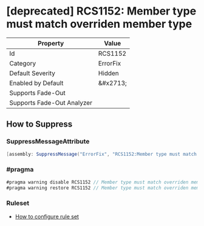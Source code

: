 # \[deprecated\] RCS1152: Member type must match overriden member type

| Property | Value |
| -------- | ----- |
| Id | RCS1152 |
| Category | ErrorFix |
| Default Severity | Hidden |
| Enabled by Default | &\#x2713; |
| Supports Fade\-Out |  |
| Supports Fade\-Out Analyzer |  |

## How to Suppress

### SuppressMessageAttribute

```csharp
[assembly: SuppressMessage("ErrorFix", "RCS1152:Member type must match overriden member type.", Justification = "<Pending>")]
```

### \#pragma

```csharp
#pragma warning disable RCS1152 // Member type must match overriden member type.
#pragma warning restore RCS1152 // Member type must match overriden member type.
```

### Ruleset

* [How to configure rule set](../HowToConfigureAnalyzers.md)
